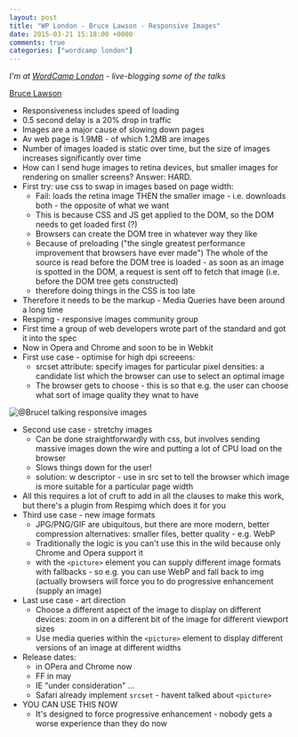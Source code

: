```yaml
---
layout: post
title: "WP London - Bruce Lawson - Responsive Images"
date: 2015-03-21 15:18:00 +0000
comments: true
categories: ["wordcamp london"]
---
```


_I'm at [WordCamp London](http://london.wordcamp.org/2015/) - live-blogging
some of the talks_

[Bruce Lawson](http://www.brucelawson.co.uk/)

* Responsiveness includes speed of loading
*   0.5 second delay is a 20% drop in traffic
* Images are a major cause of slowing down pages
* Av web page is 1.9MB - of which 1.2MB are images
* Number of images loaded is static over time, but the size of images
  increases significantly over time
* How can I send huge images to retina devices, but smaller images for
  rendering on smaller screens? Answer: HARD.
* First try: use css to swap in images based on page width:
    * Fail: loads the retina image THEN the smaller image - i.e. downloads
      both - the opposite of what we want
    * This is because CSS and JS get applied to the DOM, so the DOM needs to
      get loaded first (?)
    * Browsers can create the DOM tree in whatever way they like
    * Because of preloading ("the single greatest performance improvement
      that browsers have ever made") The whole of the source is read before the DOM tree is loaded - as soon
      as an image is spotted in the DOM, a request is sent off to fetch that
      image (i.e. before the DOM tree gets constructed)
    * therefore doing things in the  CSS is too late
* Therefore it needs to be the markup - Media Queries have been around a long
  time
* Respimg - responsive images community group
* First time a group of web developers wrote part of the standard and got it
  into the spec
* Now in Opera and Chrome and soon to be in Webkit
* First use case - optimise for high dpi screeens:
    * srcset attribute: specify images for particular pixel densities: a
      candidate list which the browser can use to select an optimal image
    * The browser gets to choose - this is so that e.g. the user can choose what
      sort of image quality they wnat to have

![@Brucel talking responsive images](https://igcdn-photos-b-a.akamaihd.net/hphotos-ak-xaf1/t51.2885-15/11023186_1799356763623801_1327635725_n.jpg)

* Second use case - stretchy images
    * Can be done straightforwardly with css, but involves sending massive
      images down the wire and putting a lot of CPU load on the browser
    * Slows things down for the user!
    * solution: w descriptor - use in src set to tell the browser which image
      is more suitable for a particular page width
* All this requires a lot of cruft to add in all the clauses to make this work, but
  there's a plugin from Respimg which does it for you
* Third use case - new image formats
    * JPG/PNG/GIF are ubiquitous, but there are more modern, better
      compression alternatives: smaller files, better quality - e.g. WebP
    * Traditionally the logic is you can't use this in the wild because only
      Chrome and Opera support it
    * with the `<picture>` element you can supply different image formats with
      fallbacks - so e.g. you can use WebP and fall back to img (actually
      browsers will force you to do progressive enhancement (supply an image)
* Last use case - art direction
    * Choose a different aspect of the image to display on different devices:
      zoom in on a different bit of the image for different viewport sizes
    * Use media queries within the `<picture>` element to display different
      versions of an image at different widths
* Release dates:
    * in OPera and Chrome now
    * FF in may
    * IE "under consideration" ...
    * Safari already implement `srcset` - havent talked about `<picture>`
* YOU CAN USE THIS NOW
   * It's designed to force progressive enhancement - nobody gets a worse
     experience than they do now
